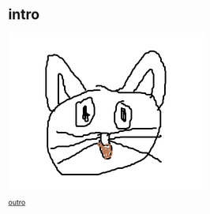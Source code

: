 # intro

[![권정호](https://github.com/kwonjungho501/intro/blob/master/%EA%B3%A0%EC%96%91%EC%9D%B4.png?raw=true)](https://www.youtube.com/watch?v=Amq-qlqbjYA)

[outro](https://kwonjungho501.github.io/outro/)

